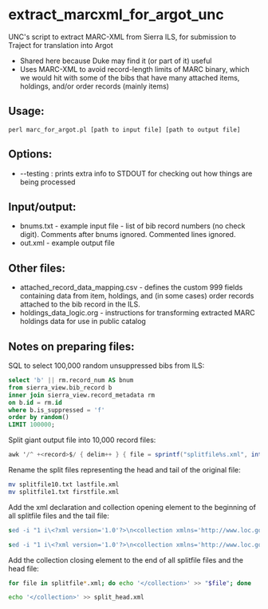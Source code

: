 # extract_marcxml_for_argot_unc
UNC's script to extract MARC-XML from Sierra ILS, for submission to Traject for translation into Argot

- Shared here because Duke may find it (or part of it) useful
- Uses MARC-XML to avoid record-length limits of MARC binary, which we would hit with some of the bibs that have many attached items, holdings, and/or order records (mainly items)

## Usage:
```
perl marc_for_argot.pl [path to input file] [path to output file]
```

## Options:
- --testing : prints extra info to STDOUT for checking out how things are being processed

## Input/output:
- bnums.txt - example input file - list of bib record numbers (no check digit). Comments after bnums ignored. Commented lines ignored.
- out.xml - example output file

## Other files:
- attached_record_data_mapping.csv - defines the custom 999 fields containing data from item, holdings, and (in some cases) order records attached to the bib record in the ILS.
- holdings_data_logic.org - instructions for transforming extracted MARC holdings data for use in public catalog

## Notes on preparing files: 

SQL to select 100,000 random unsuppressed bibs from ILS:

``` sql
select 'b' || rm.record_num AS bnum
from sierra_view.bib_record b
inner join sierra_view.record_metadata rm
on b.id = rm.id
where b.is_suppressed = 'f'
order by random()
LIMIT 100000;
```

Split giant output file into 10,000 record files: 

``` awk
awk '/^ +<record>$/ { delim++ } { file = sprintf("splitfile%s.xml", int(delim / 10000)); print >> file; }' < output.xml
```

Rename the split files representing the head and tail of the original file:

``` bash
mv splitfile10.txt lastfile.xml
mv splitfile1.txt firstfile.xml
```

Add the xml declaration and collection opening element to the beginning of all splitfile files and the tail file: 

``` sed
sed -i "1 i\<?xml version='1.0'?>\n<collection xmlns='http://www.loc.gov/MARC21/slim' xmlns:xsi='http://www.w3.org/2001/XMLSchema-instance' xsi:schemaLocation='http://www.loc.gov/MARC21/slim http://www.loc.gov/standards/marcxml/schema/MARC21slim.xsd'>" splitfile*.xml

sed -i "1 i\<?xml version='1.0'?>\n<collection xmlns='http://www.loc.gov/MARC21/slim' xmlns:xsi='http://www.w3.org/2001/XMLSchema-instance' xsi:schemaLocation='http://www.loc.gov/MARC21/slim http://www.loc.gov/standards/marcxml/schema/MARC21slim.xsd'>" split_tail.xml
```

Add the collection closing element to the end of all splitfile files and the head file: 

``` bash
for file in splitfile*.xml; do echo '</collection>' >> "$file"; done

echo '</collection>' >> split_head.xml
```



